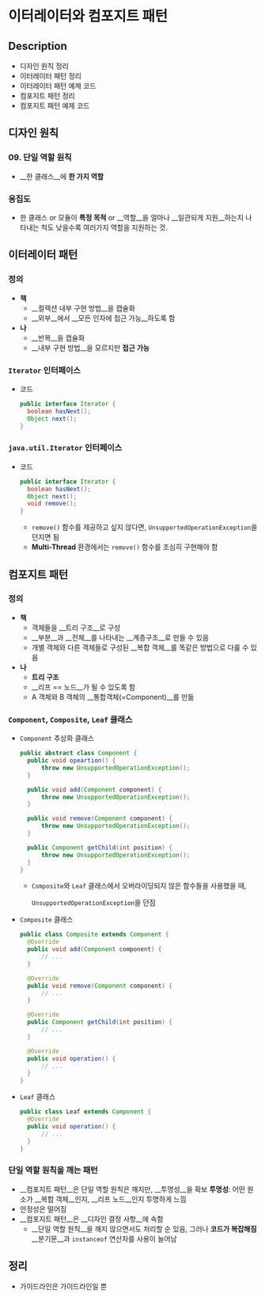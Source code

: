 # 이터레이터와 컴포지트 패턴

## Description

- 디자인 원칙 정리
- 이터레이터 패턴 정리
- 이터레이터 패턴 예제 코드
- 컴포지트 패턴 정리
- 컴포지트 패턴 예제 코드

## 디자인 원칙

### 09. 단일 역할 원칙 

- __한 클래스__에 __한 가지 역할__

### 응집도

- 한 클래스 or 모듈이 __특정 목적__ or __역할__을 얼마나 __일관되게 지원__하는지 나타내는 척도
  낮을수록 여러가지 역할을 지원하는 것.

## 이터레이터 패턴

### 정의

- __책__
  - __컬렉션 내부 구현 방법__을 캡슐화
  - __외부__에서 __모든 인자에 접근 가능__하도록 함
- __나__
  - __반복__을 캡슐화
  - __내부 구현 방법__을 모르지만 __접근 가능__

### `Iterator` 인터페이스

- 코드

  ```java
  public interface Iterator {
  	boolean hasNext();
  	Object next();
  }
  ```

### `java.util.Iterator` 인터페이스

- 코드

  ```java
  public interface Iterator {
  	boolean hasNext();
  	Object next();
  	void remove();
  }
  ```
  - `remove()` 함수를 제공하고 싶지 않다면, `UnsupportedOperationException`을 던지면 됨
  - __Multi-Thread__ 환경에서는 `remove()` 함수를 조심히 구현해야 함

## 컴포지트 패턴

### 정의

- __책__
  - 객체들을 __트리 구조__로 구성
  - __부분__과 __전체__를 나타내는 __계층구조__로 만들 수 있음
  - 개별 객체와 다른 객체들로 구성된 __복합 객체__를 똑같은 방법으로 다룰 수 있음
- __나__
  - __트리 구조__
  - __리프 == 노드__가 될 수 있도록 함
  - A 객체와 B 객체의 __통합객체(=Component)__를 만듦

### `Component`, `Composite`, `Leaf` 클래스

- `Component` 추상화 클래스

  ```java
  public abstract class Component {
  	public void opeartion() {
      	throw new UnsupportedOperationException();
  	}

  	public void add(Component component) {
      	throw new UnsupportedOperationException();
  	}

  	public void remove(Component component) {
      	throw new UnsupportedOperationException();
  	}

  	public Component getChild(int position) {
      	throw new UnsupportedOperationException();
  	}
  }
  ```

  - `Composite`와 `Leaf` 클래스에서 오버라이딩되지 않은 함수들을 사용했을 때,

    `UnsupportedOperationException`을 던짐

- `Composite` 클래스

  ```java
  public class Composite extends Component {
  	@Override
  	public void add(Component component) {
      	// ...
  	}

  	@Override
  	public void remove(Component component) {
      	// ...
  	}

  	@Override
  	public Component getChild(int position) {
      	// ...
  	}

  	@Override
  	public void operation() {
      	// ...
  	}
  }
  ```

- `Leaf` 클래스

  ```java
  public class Leaf extends Component {
  	@Override
  	public void operation() {
      	// ...
  	}
  }
  ```

### 단일 역할 원칙을 깨는 패턴

- __컴포지트 패턴__은 단일 역할 원칙은 깨지만, __투명성__을 확보
  __투명성__: 어떤 원소가 __복합 객체__인지, __리프 노드__인지 투명하게 느낌
- 안정성은 떨어짐
- __컴포지트 패턴__은 __디자인 결정 사항__에 속함
  - __단일 역할 원칙__을 깨지 않으면서도 처리할 순 있음, 그러나 __코드가 복잡해짐__
    __분기문__과 `instanceof` 연산자를 사용이 늘어남

## 정리

- 가이드라인은 가이드라인일 뿐

